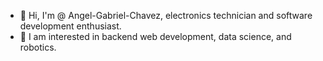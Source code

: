 - 👋 Hi, I'm @ Angel-Gabriel-Chavez, electronics technician and software development enthusiast.
- 👀 I am interested in backend web development, data science, and robotics.

<!---
Angel-Gabriel-Chavez/Angel-Gabriel-Chavez is a ✨ special ✨ repository because its `README.md` (this file) appears on your GitHub profile.
You can click the Preview link to take a look at your changes.


dksjdksdjksjd
--->
